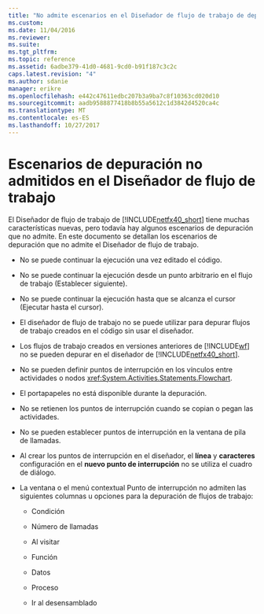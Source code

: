 ```yaml
---
title: "No admite escenarios en el Diseñador de flujo de trabajo de depuración | Documentos de Microsoft"
ms.custom: 
ms.date: 11/04/2016
ms.reviewer: 
ms.suite: 
ms.tgt_pltfrm: 
ms.topic: reference
ms.assetid: 6adbe379-41d0-4681-9cd0-b91f187c3c2c
caps.latest.revision: "4"
ms.author: sdanie
manager: erikre
ms.openlocfilehash: e442c47611edbc207b3a9ba7c8f10363cd020d10
ms.sourcegitcommit: aadb9588877418b8b55a5612c1d3842d4520ca4c
ms.translationtype: MT
ms.contentlocale: es-ES
ms.lasthandoff: 10/27/2017
---
```

# <a name="unsupported-debugging-scenarios-in-the-workflow-designer"></a>Escenarios de depuración no admitidos en el Diseñador de flujo de trabajo
El Diseñador de flujo de trabajo de [!INCLUDE[netfx40_short](../workflow-designer/includes/netfx40_short_md.md)] tiene muchas características nuevas, pero todavía hay algunos escenarios de depuración que no admite. En este documento se detallan los escenarios de depuración que no admite el Diseñador de flujo de trabajo.  
  
-   No se puede continuar la ejecución una vez editado el código.  
  
-   No se puede continuar la ejecución desde un punto arbitrario en el flujo de trabajo (Establecer siguiente).  
  
-   No se puede continuar la ejecución hasta que se alcanza el cursor (Ejecutar hasta el cursor).  
  
-   El diseñador de flujo de trabajo no se puede utilizar para depurar flujos de trabajo creados en el código sin usar el diseñador.  
  
-   Los flujos de trabajo creados en versiones anteriores de [!INCLUDE[wf](../workflow-designer/includes/wf_md.md)] no se pueden depurar en el diseñador de [!INCLUDE[netfx40_short](../workflow-designer/includes/netfx40_short_md.md)].  
  
-   No se pueden definir puntos de interrupción en los vínculos entre actividades o nodos <xref:System.Activities.Statements.Flowchart>.  
  
-   El portapapeles no está disponible durante la depuración.  
  
-   No se retienen los puntos de interrupción cuando se copian o pegan las actividades.  
  
-   No se pueden establecer puntos de interrupción en la ventana de pila de llamadas.  
  
-   Al crear los puntos de interrupción en el diseñador, el **línea** y **caracteres** configuración en el **nuevo punto de interrupción** no se utiliza el cuadro de diálogo.  
  
-   La ventana o el menú contextual Punto de interrupción no admiten las siguientes columnas u opciones para la depuración de flujos de trabajo:  
  
    -   Condición  
  
    -   Número de llamadas  
  
    -   Al visitar  
  
    -   Función  
  
    -   Datos  
  
    -   Proceso  
  
    -   Ir al desensamblado